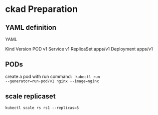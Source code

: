 # ckad Preparation

## YAML definition

YAML

Kind	Version
POD	v1
Service v1
ReplicaSet apps/v1
Deployment apps/v1

## PODs
   create a pod with run command: <code> kubectl run --generator=run-pod/v1 nginx --image=nginx</code>

## scale replicaset
 <code>kubectl scale rs rs1 --replicas=5</code>
